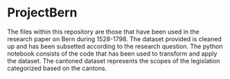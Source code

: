 # ProjectBern
The files within this repository are those that have been used in the research paper on Bern during 1528-1798. The dataset provided is cleaned up and has been subsetted according to the research question.
The python notebook consists of the code that has been used to transform and apply the dataset.
The cantoned dataset represents the scopes of the legislation categorized based on the cantons.
